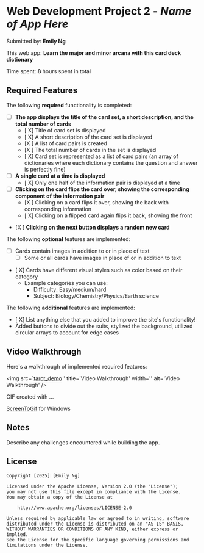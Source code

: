 # Web Development Project 2 - *Name of App Here*

Submitted by: **Emily Ng**

This web app: **Learn the major and minor arcana with this card deck dictionary**

Time spent: **8** hours spent in total

## Required Features

The following **required** functionality is completed:


- [ ] **The app displays the title of the card set, a short description, and the total number of cards**
  - [ X] Title of card set is displayed 
  - [ X] A short description of the card set is displayed 
  - [X ] A list of card pairs is created
  - [X ] The total number of cards in the set is displayed 
  - [ X] Card set is represented as a list of card pairs (an array of dictionaries where each dictionary contains the question and answer is perfectly fine)
- [ ] **A single card at a time is displayed**
  - [ X] Only one half of the information pair is displayed at a time
- [ ] **Clicking on the card flips the card over, showing the corresponding component of the information pair**
  - [X ] Clicking on a card flips it over, showing the back with corresponding information 
  - [ X] Clicking on a flipped card again flips it back, showing the front
- [X ] **Clicking on the next button displays a random new card**

The following **optional** features are implemented:

- [ ] Cards contain images in addition to or in place of text
  - [ ] Some or all cards have images in place of or in addition to text
- [ X] Cards have different visual styles such as color based on their category
  - Example categories you can use:
    - Difficulty: Easy/medium/hard
    - Subject: Biology/Chemistry/Physics/Earth science

The following **additional** features are implemented:

* [ X] List anything else that you added to improve the site's functionality!
* Added buttons to divide out the suits, stylized the background, utilized circular arrays to account for edge cases

## Video Walkthrough

Here's a walkthrough of implemented required features:

<img src=`[tarot_demo](https://github.com/user-attachments/assets/bd88f485-bf41-4466-880f-3f851bafad58)
' title='Video Walkthrough' width='' alt='Video Walkthrough' />

<!-- Replace this with whatever GIF tool you used! -->
GIF created with ...  

[ScreenToGif](https://www.screentogif.com/) for Windows


## Notes

Describe any challenges encountered while building the app.

## License

    Copyright [2025] [Emily Ng]

    Licensed under the Apache License, Version 2.0 (the "License");
    you may not use this file except in compliance with the License.
    You may obtain a copy of the License at

        http://www.apache.org/licenses/LICENSE-2.0

    Unless required by applicable law or agreed to in writing, software
    distributed under the License is distributed on an "AS IS" BASIS,
    WITHOUT WARRANTIES OR CONDITIONS OF ANY KIND, either express or implied.
    See the License for the specific language governing permissions and
    limitations under the License.
